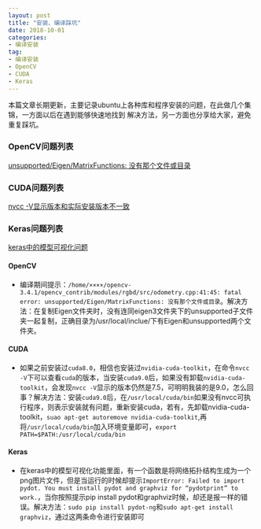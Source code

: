 ```yaml
---
layout: post
title: "安装、编译踩坑"
date: 2018-10-01
categories:
- 编译安装
tag:
- 编译安装
- OpenCV
- CUDA
- Keras
---
```

本篇文章长期更新，主要记录ubuntu上各种库和程序安装的问题，在此做几个集锦，一方面以后在遇到能够快速地找到
解决方法，另一方面也分享给大家，避免重复踩坑。
### OpenCV问题列表
[unsupported/Eigen/MatrixFunctions: 没有那个文件或目录](#opencv1)

### CUDA问题列表
[nvcc -V显示版本和实际安装版本不一致](#cuda1)

### Keras问题列表
[keras中的模型可视化问题](#keras1)

#### OpenCV
- <span id="opencv1"> 编译期间提示：`/home/××××/opencv-3.4.1/opencv_contrib/modules/rgbd/src/odometry.cpp:41:45: fatal error: unsupported/Eigen/MatrixFunctions: 没有那个文件或目录`。解决方法：在复制Eigen文件夹时，没有连同eigen3文件夹下的unsupported子文件夹一起复制，正确目录为/usr/local/inclue/下有Eigen和unsupported两个文件夹。</span>

#### CUDA
- <span id="cuda1">如果之前安装过`cuda8.0`，相信也安装过`nvidia-cuda-toolkit`，在命令`nvcc -V`下可以查看`cuda`的版本，当安装`cuda9.0`后，如果没有卸载`nvidia-cuda-toolkit`，会发现`nvcc -V`显示的版本仍然是7.5，可明明我装的是9.0，怎么回事？解决方法：安装`cuda9.0`后，在`/usr/local/cuda/bin`如果没有nvcc可执行程序，则表示安装就有问题，重新安装cuda，若有，先卸载nvidia-cuda-toolkit，`suao apt-get autoremove nvidia-cuda-toolkit`,再将`/usr/local/cuda/bin`加入环境变量即可，`export PATH=$PATH:/usr/local/cuda/bin`</span>

#### Keras
- <span id="keras1">在keras中的模型可视化功能里面，有一个函数是将网络拓扑结构生成为一个png图片文件，但是当运行的时候却提示`ImportError: Failed to import pydot. You must install pydot and graphviz for “pydotprint” to work.`，当你按照提示pip install pydot和graphviz时候，却还是报一样的错误。解决方法：`sudo pip install pydot-ng`和`sudo apt-get install graphviz`，通过这两条命令进行安装即可</span>